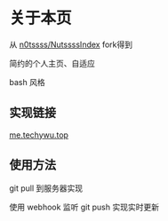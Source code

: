 # 关于本页

从 [n0tssss/NutssssIndex](https://github.com/n0tssss/NutssssIndex) fork得到

简约的个人主页、自适应

bash 风格

## 实现链接

[me.techywu.top](https://me.techywu/top)

## 使用方法

git pull 到服务器实现

使用 webhook 监听 git push 实现实时更新

